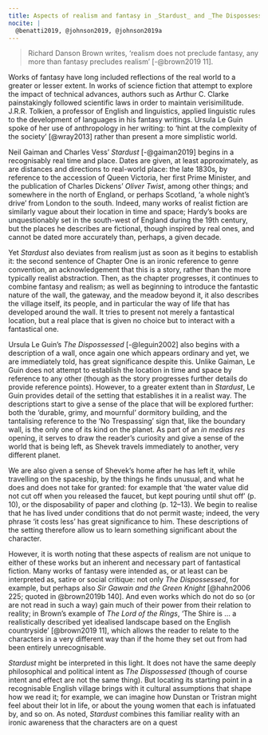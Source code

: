```yaml
---
title: Aspects of realism and fantasy in _Stardust_ and _The Dispossessed_
nocite: |
  @benatti2019, @johnson2019, @johnson2019a
---
```


> Richard Danson Brown writes, ‘realism does not preclude fantasy, any more than fantasy precludes realism’ [-@brown2019 11].

Works of fantasy have long included reflections of the real world to a greater or lesser extent. In works of science fiction that attempt to explore the impact of technical advances, authors such as Arthur C. Clarke painstakingly followed scientific laws in order to maintain verisimilitude. J.R.R. Tolkien, a professor of English and linguistics, applied linguistic rules to the development of languages in his fantasy writings. Ursula Le Guin spoke of her use of anthropology in her writing: to ‘hint at the complexity of the society’ [@wray2013] rather than present a more simplistic world.

Neil Gaiman and Charles Vess’ _Stardust_ [-@gaiman2019] begins in a recognisably real time and place. Dates are given, at least approximately, as are distances and directions to real-world place: the late 1830s, by reference to the accession of Queen Victoria, her first Prime Minister, and the publication of Charles Dickens’ _Oliver Twist_, among other things; and somewhere in the north of England, or perhaps Scotland, ‘a whole night’s drive’ from London to the south. Indeed, many works of realist fiction are similarly vague about their location in time and space; Hardy’s books are unquestionably set in the south-west of England during the 19th century, but the places he describes are fictional, though inspired by real ones, and cannot be dated more accurately than, perhaps, a given decade.

Yet _Stardust_ also deviates from realism just as soon as it begins to establish it: the second sentence of Chapter One is an ironic reference to genre convention, an acknowledgement that this is a story, rather than the more typically realist abstraction. Then, as the chapter progresses, it continues to combine fantasy and realism; as well as beginning to introduce the fantastic nature of the wall, the gateway, and the meadow beyond it, it also describes the village itself, its people, and in particular the way of life that has developed around the wall. It tries to present not merely a fantastical location, but a real place that is given no choice but to interact with a fantastical one.

Ursula Le Guin’s _The Dispossessed_ [-@leguin2002] also begins with a description of a wall, once again one which appears ordinary and yet, we are immediately told, has great significance despite this. Unlike Gaiman, Le Guin does not attempt to establish the location in time and space by reference to any other (though as the story progresses further details do provide reference points). However, to a greater extent than in _Stardust_, Le Guin provides detail of the setting that establishes it in a realist way. The descriptions start to give a sense of the place that will be explored further: both the ‘durable, grimy, and mournful’ dormitory building, and the tantalising reference to the ‘No Trespassing’ sign that, like the boundary wall, is the only one of its kind on the planet. As part of an _in medias res_ opening, it serves to draw the reader’s curiosity and give a sense of the world that is being left, as Shevek travels immediately to another, very different planet.

We are also given a sense of Shevek’s home after he has left it, while travelling on the spaceship, by the things he finds unusual, and what he does and does not take for granted: for example that ‘the water value did not cut off when you released the faucet, but kept pouring until shut off’ (p. 10), or the disposability of paper and clothing (p. 12–13). We begin to realise that he has lived under conditions that do not permit waste; indeed, the very phrase ‘it costs less’ has great significance to him. These descriptions of the setting therefore allow us to learn something significant about the character.

However, it is worth noting that these aspects of realism are not unique to either of these works but an inherent and necessary part of fantastical fiction. Many works of fantasy were intended as, or at least can be interpreted as, satire or social critique: not only _The Dispossessed_, for example, but perhaps also _Sir Gawain and the Green Knight_ [@hahn2006 225; quoted in @brown2019b 140]. And even works which do not do so (or are not read in such a way) gain much of their power from their relation to reality; in Brown’s example of _The Lord of the Rings_, ‘The Shire is … a realistically described yet idealised landscape based on the English countryside’ [@brown2019 11], which allows the reader to relate to the characters in a very different way than if the home they set out from had been entirely unrecognisable.

_Stardust_ might be interpreted in this light. It does not have the same deeply philosophical and political intent as _The Dispossessed_ (though of course intent and effect are not the same thing). But locating its starting point in a recognisable English village brings with it cultural assumptions that shape how we read it; for example, we can imagine how Dunstan or Tristran might feel about their lot in life, or about the young women that each is infatuated by, and so on. As noted, _Stardust_ combines this familiar reality with an ironic awareness that the characters are on a quest
